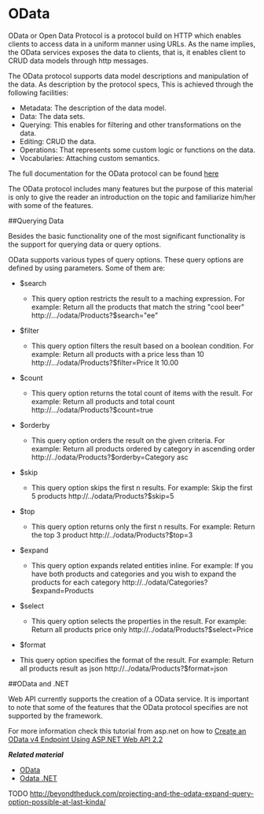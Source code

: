 # OData

OData or Open Data Protocol is a protocol build on HTTP which enables clients to access data in a uniform manner using URLs. As the name implies, the OData services exposes the data to clients, that is, it enables client to CRUD data models through http messages.

The OData protocol supports data model descriptions and manipulation of the data. As description by the protocol specs, This is achieved through the following facilities: 

* Metadata:      The description of the data model.
* Data:          The data sets.
* Querying:      This enables for filtering and other transformations on the data.
* Editing:       CRUD the data.
* Operations:    That represents some custom logic or functions on the data.
* Vocabularies:  Attaching custom semantics.

The full documentation for the OData protocol can be found [here](http://docs.oasis-open.org/odata/odata/v4.0/odata-v4.0-part1-protocol.html)


The OData protocol includes many features but the purpose of this material is only to give the reader an introduction on the topic and familiarize him/her with some of the features.

##Querying Data

Besides the basic functionality one of the most significant functionality is the support for querying data or query options.

OData supports various types of query options. These query options are defined by using parameters.
Some of them are: 

* $search
  * This query option restricts the result to a maching expression. For example:
    Return all the products that match the string "cool beer"
    http://.../odata/Products?$search="ee"

* $filter
  * This query option filters the result based on a boolean condition. For example:
    Return all products with a price less than 10
    http://.../odata/Products?$filter=Price lt 10.00

* $count
  *  This query option returns the total count of items with the result. For example:
     Return all products and total count
     http://.../odata/Products?$count=true

* $orderby
  * This query option orders the result on the given criteria. For example:
    Return all products ordered by category in ascending order
    http://../odata/Products?$orderby=Category asc

* $skip
  * This query option skips the first n results. For example:
    Skip the first 5 products
    http://../odata/Products?$skip=5

* $top
  * This query option returns only the first n results. For example:
    Return the top 3 product
    http://../odata/Products?$top=3

* $expand
  * This query option expands related entities inline. For example: 
    If you have both products and categories and you wish to expand the products for each category
    http://../odata/Categories?$expand=Products

* $select
  * This query option selects the properties in the result. For example:
    Return all products price only
    http://../odata/Products?$select=Price 

* $format
 * This query option specifies the format of the result. For example:
   Return all products result as json
   http://../odata/Products?$format=json

##OData and .NET

Web API currently supports the creation of a OData service. It is important to note that some of the features that the OData protocol specifies are not supported by the framework.

For more information check this tutorial from asp.net on how to [Create an OData v4 Endpoint Using ASP.NET Web API 2.2](http://www.asp.net/web-api/overview/odata-support-in-aspnet-web-api/odata-v4/create-an-odata-v4-endpoint)

***Related material***
* [OData](http://www.odata.org/)
* [Odata .NET](http://www.asp.net/web-api/overview/odata-support-in-aspnet-web-api)

TODO
http://beyondtheduck.com/projecting-and-the-odata-expand-query-option-possible-at-last-kinda/
